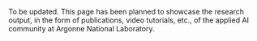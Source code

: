 To be updated. This page has been planned to showcase the research output, in the form of publications, video tutorials, etc., of the applied AI community at Argonne National Laboratory. 
